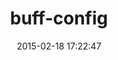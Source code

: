 ---
layout: post
title:  "buff-config"
repo:   "RiotGames/buff-config"
date:   2015-02-18 17:22:47
gemurl: https://github.com/RiotGames/buff-config
---